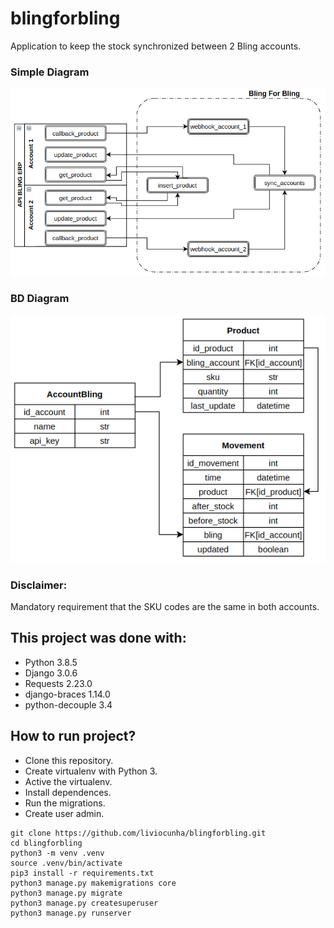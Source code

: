 # blingforbling
Application to keep the stock synchronized between 2 Bling accounts.

### Simple Diagram
![simple diagram blingforbling](imgs/diagram-simple-bling.png)

### BD Diagram
![simple diagram blingforbling](imgs/bd-bling-for-bling.png)

### Disclaimer:
Mandatory requirement that the SKU codes are the same in both accounts. 

## This project was done with:
* Python 3.8.5
* Django 3.0.6
* Requests 2.23.0
* django-braces 1.14.0
* python-decouple 3.4

## How to run project?
* Clone this repository.
* Create virtualenv with Python 3.
* Active the virtualenv.
* Install dependences.
* Run the migrations.
* Create user admin.
```
git clone https://github.com/liviocunha/blingforbling.git
cd blingforbling
python3 -m venv .venv
source .venv/bin/activate
pip3 install -r requirements.txt
python3 manage.py makemigrations core
python3 manage.py migrate
python3 manage.py createsuperuser
python3 manage.py runserver
```
